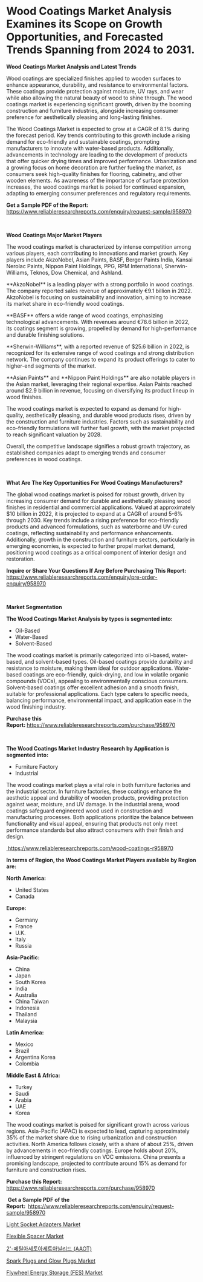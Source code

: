 <p><h1>Wood Coatings Market Analysis Examines its Scope on Growth Opportunities, and Forecasted Trends Spanning from 2024 to 2031.</h1></p><p><strong>Wood Coatings Market Analysis and Latest Trends</strong></p>
<p><p>Wood coatings are specialized finishes applied to wooden surfaces to enhance appearance, durability, and resistance to environmental factors. These coatings provide protection against moisture, UV rays, and wear while also allowing the natural beauty of wood to shine through. The wood coatings market is experiencing significant growth, driven by the booming construction and furniture industries, alongside increasing consumer preference for aesthetically pleasing and long-lasting finishes.</p><p>The Wood Coatings Market is expected to grow at a CAGR of 8.1% during the forecast period. Key trends contributing to this growth include a rising demand for eco-friendly and sustainable coatings, prompting manufacturers to innovate with water-based products. Additionally, advancements in technology are leading to the development of products that offer quicker drying times and improved performance. Urbanization and a growing focus on home decoration are further fueling the market, as consumers seek high-quality finishes for flooring, cabinetry, and other wooden elements. As awareness of the importance of surface protection increases, the wood coatings market is poised for continued expansion, adapting to emerging consumer preferences and regulatory requirements.</p></p>
<p><strong>Get a Sample PDF of the Report:&nbsp;</strong> <a href="https://www.reliableresearchreports.com/enquiry/request-sample/958970">https://www.reliableresearchreports.com/enquiry/request-sample/958970</a></p>
<p>&nbsp;</p>
<p><strong>Wood Coatings Major Market Players</strong></p>
<p><p>The wood coatings market is characterized by intense competition among various players, each contributing to innovations and market growth. Key players include AkzoNobel, Asian Paints, BASF, Berger Paints India, Kansai Nerolac Paints, Nippon Paint Holdings, PPG, RPM International, Sherwin-Williams, Teknos, Dow Chemical, and Ashland.</p><p>**AkzoNobel** is a leading player with a strong portfolio in wood coatings. The company reported sales revenue of approximately €9.1 billion in 2022. AkzoNobel is focusing on sustainability and innovation, aiming to increase its market share in eco-friendly wood coatings.</p><p>**BASF** offers a wide range of wood coatings, emphasizing technological advancements. With revenues around €78.6 billion in 2022, its coatings segment is growing, propelled by demand for high-performance and durable finishing solutions.</p><p>**Sherwin-Williams**, with a reported revenue of $25.6 billion in 2022, is recognized for its extensive range of wood coatings and strong distribution network. The company continues to expand its product offerings to cater to higher-end segments of the market.</p><p>**Asian Paints** and **Nippon Paint Holdings** are also notable players in the Asian market, leveraging their regional expertise. Asian Paints reached around $2.9 billion in revenue, focusing on diversifying its product lineup in wood finishes.</p><p>The wood coatings market is expected to expand as demand for high-quality, aesthetically pleasing, and durable wood products rises, driven by the construction and furniture industries. Factors such as sustainability and eco-friendly formulations will further fuel growth, with the market projected to reach significant valuation by 2028.</p><p>Overall, the competitive landscape signifies a robust growth trajectory, as established companies adapt to emerging trends and consumer preferences in wood coatings.</p></p>
<p>&nbsp;</p>
<p><strong>What Are The Key Opportunities For Wood Coatings Manufacturers?</strong></p>
<p><p>The global wood coatings market is poised for robust growth, driven by increasing consumer demand for durable and aesthetically pleasing wood finishes in residential and commercial applications. Valued at approximately $10 billion in 2022, it is projected to expand at a CAGR of around 5-6% through 2030. Key trends include a rising preference for eco-friendly products and advanced formulations, such as waterborne and UV-cured coatings, reflecting sustainability and performance enhancements. Additionally, growth in the construction and furniture sectors, particularly in emerging economies, is expected to further propel market demand, positioning wood coatings as a critical component of interior design and restoration.</p></p>
<p><strong>Inquire or Share Your Questions If Any Before Purchasing This Report:</strong> <a href="https://www.reliableresearchreports.com/enquiry/pre-order-enquiry/958970">https://www.reliableresearchreports.com/enquiry/pre-order-enquiry/958970</a></p>
<p>&nbsp;</p>
<p><strong>Market Segmentation</strong></p>
<p><strong>The Wood Coatings Market Analysis by types is segmented into:</strong></p>
<p><ul><li>Oil-Based</li><li>Water-Based</li><li>Solvent-Based</li></ul></p>
<p><p>The wood coatings market is primarily categorized into oil-based, water-based, and solvent-based types. Oil-based coatings provide durability and resistance to moisture, making them ideal for outdoor applications. Water-based coatings are eco-friendly, quick-drying, and low in volatile organic compounds (VOCs), appealing to environmentally conscious consumers. Solvent-based coatings offer excellent adhesion and a smooth finish, suitable for professional applications. Each type caters to specific needs, balancing performance, environmental impact, and application ease in the wood finishing industry.</p></p>
<p><strong>Purchase this Report:&nbsp;</strong><a href="https://www.reliableresearchreports.com/purchase/958970">https://www.reliableresearchreports.com/purchase/958970</a></p>
<p>&nbsp;</p>
<p><strong>The Wood Coatings Market Industry Research by Application is segmented into:</strong></p>
<p><ul><li>Furniture Factory</li><li>Industrial</li></ul></p>
<p><p>The wood coatings market plays a vital role in both furniture factories and the industrial sector. In furniture factories, these coatings enhance the aesthetic appeal and durability of wooden products, providing protection against wear, moisture, and UV damage. In the industrial arena, wood coatings safeguard engineered wood used in construction and manufacturing processes. Both applications prioritize the balance between functionality and visual appeal, ensuring that products not only meet performance standards but also attract consumers with their finish and design.</p></p>
<p><a href="https://www.reliableresearchreports.com/wood-coatings-r958970">&nbsp;https://www.reliableresearchreports.com/wood-coatings-r958970</a></p>
<p><strong>In terms of Region, the Wood Coatings Market Players available by Region are:</strong></p>
<p>
    <p> <strong> North America: </strong>
        <ul>
            <li>United States</li>
            <li>Canada</li>
        </ul>
        </p> 
    <p> <strong> Europe: </strong>
        <ul>
            <li>Germany</li>
            <li>France</li>
            <li>U.K.</li>
            <li>Italy</li>
            <li>Russia</li>
        </ul>
        </p> 
    <p> <strong> Asia-Pacific: </strong>
        <ul>
            <li>China</li>
            <li>Japan</li>
            <li>South Korea</li>
            <li>India</li>
            <li>Australia</li>
            <li>China Taiwan</li>
            <li>Indonesia</li>
            <li>Thailand</li>
            <li>Malaysia</li>
        </ul>
        </p> 
    <p> <strong> Latin America: </strong>
        <ul>
            <li>Mexico</li>
            <li>Brazil</li>
            <li>Argentina Korea</li>
            <li>Colombia</li>
        </ul>
        </p> 
    <p> <strong> Middle East & Africa: </strong>
        <ul>
            <li>Turkey</li>
            <li>Saudi</li>
            <li>Arabia</li>
            <li>UAE</li>
            <li>Korea</li>
        </ul>
    </p>
    </p>
<p><p>The wood coatings market is poised for significant growth across various regions. Asia-Pacific (APAC) is expected to lead, capturing approximately 35% of the market share due to rising urbanization and construction activities. North America follows closely, with a share of about 25%, driven by advancements in eco-friendly coatings. Europe holds about 20%, influenced by stringent regulations on VOC emissions. China presents a promising landscape, projected to contribute around 15% as demand for furniture and construction rises.</p></p>
<p><strong>Purchase this Report: </strong><a href="https://www.reliableresearchreports.com/purchase/958970">https://www.reliableresearchreports.com/purchase/958970</a></p>
<p>&nbsp;<strong>Get a Sample PDF of the Report:&nbsp;&nbsp;</strong><a href="https://www.reliableresearchreports.com/enquiry/request-sample/958970">https://www.reliableresearchreports.com/enquiry/request-sample/958970</a></p>
<p><strong></strong></p>
<p><p><a href="https://www.linkedin.com/pulse/light-socket-adapters-market-segmentation-geographical-regions-48akf?trackingId=WlIioIbkS%2F%2Bnx3ZE5irCPQ%3D%3D">Light Socket Adapters Market</a></p><p><a href="https://medium.com/@charlesporter2662/the-flexible-spacer-market-has-grown-significantly-as-a-result-of-several-important-causes-fa7c0236001a">Flexible Spacer Market</a></p><p><a href="https://medium.com/@percyhagernes9778/2-methylacetoacetanilide-aaot-market-%EC%9D%98-%EA%B8%80%EB%A1%9C%EB%B2%8C-%EC%8B%9C%EC%9E%A5-%EA%B0%9C%EC%9A%94%EB%8A%94-%EC%A0%84-%EC%84%B8%EA%B3%84-%EB%B0%8F-%EC%A3%BC%EC%9A%94-%EC%8B%9C%EC%9E%A5%EC%9D%98-%EC%82%B0%EC%97%85%EC%97%90-%EC%98%81%ED%96%A5%EC%9D%84-%EB%AF%B8%EC%B9%98%EB%8A%94-%EC%A3%BC%EC%9A%94-%ED%8A%B8%EB%A0%8C%EB%93%9C%EC%97%90-%EB%8C%80%ED%95%9C-%EB%8F%85%ED%8A%B9%ED%95%9C-%EA%B4%80%EC%A0%90%EC%9D%84-4c502bf4f5f0">2'-메틸아세토아세트아닐리드 (AAOT)</a></p><p><a href="https://github.com/fty54g/Market-Research-Report-List-1/blob/main/spark-plugs-and-glow-plugs-market.md">Spark Plugs and Glow Plugs Market</a></p><p><a href="https://github.com/AshrafKhan865/Market-Research-Report-List-1/blob/main/flywheel-energy-storage-fes-market.md">Flywheel Energy Storage (FES) Market</a></p></p>